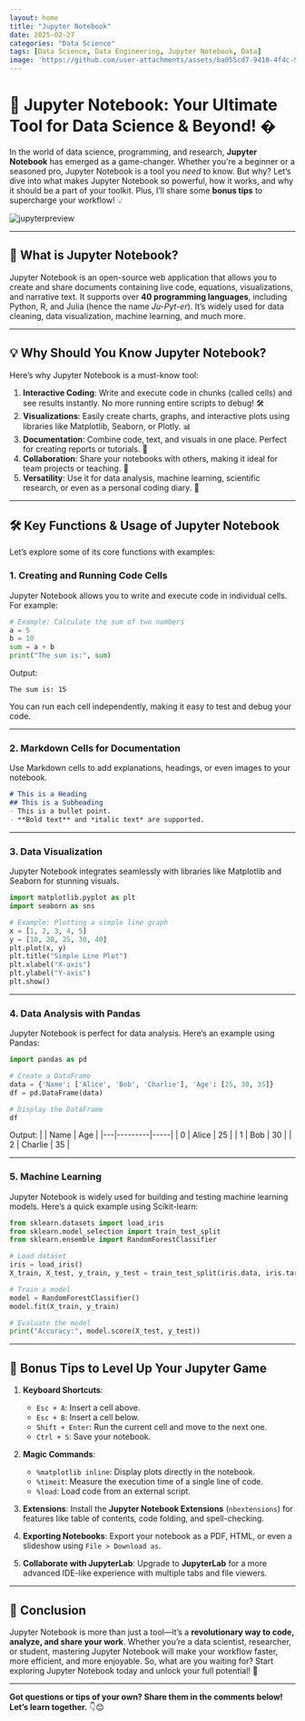 ```yaml
---
layout: home
title: "Jupyter Notebook"
date: 2025-02-27
categories: "Data Science"
tags: [Data Science, Data Engineering, Jupyter Notebook, Data]
image: 'https://github.com/user-attachments/assets/ba055cd7-9410-4f4c-90b9-39f84a6058a7'
---
```


# 🚀 **Jupyter Notebook: Your Ultimate Tool for Data Science & Beyond!** �

In the world of data science, programming, and research, **Jupyter Notebook** has emerged as a game-changer. Whether you're a beginner or a seasoned pro, Jupyter Notebook is a tool you *need* to know. But why? Let’s dive into what makes Jupyter Notebook so powerful, how it works, and why it should be a part of your toolkit. Plus, I’ll share some **bonus tips** to supercharge your workflow! 💡

![jupyterpreview](https://github.com/user-attachments/assets/ba055cd7-9410-4f4c-90b9-39f84a6058a7)

---

## 🤔 **What is Jupyter Notebook?**

Jupyter Notebook is an open-source web application that allows you to create and share documents containing live code, equations, visualizations, and narrative text. It supports over **40 programming languages**, including Python, R, and Julia (hence the name *Ju-Pyt-er*). It’s widely used for data cleaning, data visualization, machine learning, and much more.

---

## 💡 **Why Should You Know Jupyter Notebook?**

Here’s why Jupyter Notebook is a must-know tool:

1. **Interactive Coding**: Write and execute code in chunks (called cells) and see results instantly. No more running entire scripts to debug! 🛠️
2. **Visualizations**: Easily create charts, graphs, and interactive plots using libraries like Matplotlib, Seaborn, or Plotly. 📊
3. **Documentation**: Combine code, text, and visuals in one place. Perfect for creating reports or tutorials. 📝
4. **Collaboration**: Share your notebooks with others, making it ideal for team projects or teaching. 👥
5. **Versatility**: Use it for data analysis, machine learning, scientific research, or even as a personal coding diary. 🎯

---

## 🛠️ **Key Functions & Usage of Jupyter Notebook**

Let’s explore some of its core functions with examples:

### 1. **Creating and Running Code Cells**
Jupyter Notebook allows you to write and execute code in individual cells. For example:

```python
# Example: Calculate the sum of two numbers
a = 5
b = 10
sum = a + b
print("The sum is:", sum)
```

Output:
```
The sum is: 15
```

You can run each cell independently, making it easy to test and debug your code.

---

### 2. **Markdown Cells for Documentation**
Use Markdown cells to add explanations, headings, or even images to your notebook.

```markdown
# This is a Heading
## This is a Subheading
- This is a bullet point.
- **Bold text** and *italic text* are supported.
```

---

### 3. **Data Visualization**
Jupyter Notebook integrates seamlessly with libraries like Matplotlib and Seaborn for stunning visuals.

```python
import matplotlib.pyplot as plt
import seaborn as sns

# Example: Plotting a simple line graph
x = [1, 2, 3, 4, 5]
y = [10, 20, 25, 30, 40]
plt.plot(x, y)
plt.title("Simple Line Plot")
plt.xlabel("X-axis")
plt.ylabel("Y-axis")
plt.show()
```

---

### 4. **Data Analysis with Pandas**
Jupyter Notebook is perfect for data analysis. Here’s an example using Pandas:

```python
import pandas as pd

# Create a DataFrame
data = {'Name': ['Alice', 'Bob', 'Charlie'], 'Age': [25, 30, 35]}
df = pd.DataFrame(data)

# Display the DataFrame
df
```

Output:
|   | Name    | Age |
|---|---------|-----|
| 0 | Alice   | 25  |
| 1 | Bob     | 30  |
| 2 | Charlie | 35  |

---

### 5. **Machine Learning**
Jupyter Notebook is widely used for building and testing machine learning models. Here’s a quick example using Scikit-learn:

```python
from sklearn.datasets import load_iris
from sklearn.model_selection import train_test_split
from sklearn.ensemble import RandomForestClassifier

# Load dataset
iris = load_iris()
X_train, X_test, y_train, y_test = train_test_split(iris.data, iris.target, test_size=0.2)

# Train a model
model = RandomForestClassifier()
model.fit(X_train, y_train)

# Evaluate the model
print("Accuracy:", model.score(X_test, y_test))
```

---

## 🎁 **Bonus Tips to Level Up Your Jupyter Game**

1. **Keyboard Shortcuts**:
   - `Esc + A`: Insert a cell above.
   - `Esc + B`: Insert a cell below.
   - `Shift + Enter`: Run the current cell and move to the next one.
   - `Ctrl + S`: Save your notebook.

2. **Magic Commands**:
   - `%matplotlib inline`: Display plots directly in the notebook.
   - `%timeit`: Measure the execution time of a single line of code.
   - `%load`: Load code from an external script.

3. **Extensions**:
   Install the **Jupyter Notebook Extensions** (`nbextensions`) for features like table of contents, code folding, and spell-checking.

4. **Exporting Notebooks**:
   Export your notebook as a PDF, HTML, or even a slideshow using `File > Download as`.

5. **Collaborate with JupyterLab**:
   Upgrade to **JupyterLab** for a more advanced IDE-like experience with multiple tabs and file viewers.

---

## 🌟 **Conclusion**

Jupyter Notebook is more than just a tool—it’s a **revolutionary way to code, analyze, and share your work**. Whether you’re a data scientist, researcher, or student, mastering Jupyter Notebook will make your workflow faster, more efficient, and more enjoyable. So, what are you waiting for? Start exploring Jupyter Notebook today and unlock your full potential! 🚀

---

**Got questions or tips of your own? Share them in the comments below! Let’s learn together.** 👇😊

